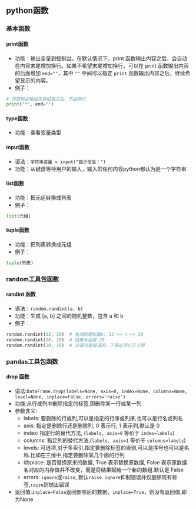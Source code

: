 ## python函数

### 基本函数

#### print函数
* 功能：输出变量到控制台。在默认情况下，print 函数输出内容之后，会自动在内容末尾增加换行。如果不希望末尾增加换行，可以在 print 函数输出内容的后面增加 `end=""`，其中 `""` 中间可以指定 `print` 函数输出内容之后，继续希望显示的内容。  
* 例子：
```python
# 向控制台输出内容结束之后，不会换行
print("*", end="")
```

#### type函数
* 功能：查看变量类型

#### input函数
* 语法：`字符串变量 = input("提示信息：")` 
* 功能：从键盘等待用户的输入，输入的任何内容python都认为是一个字符串   

#### list函数
* 功能：把元组转换成列表
* 例子：
```python
list(元组) 
```

#### tuple函数
* 功能：把列表转换成元组
* 例子：
```python
tuple(列表)
```


### random工具包函数

#### randint 函数
* 语法：`random.randint(a, b)`  
* 功能：生成 [a, b] 之间的随机整数，包含 a 和 b  
* 例子：
```python
random.randint(12, 20)  # 生成的随机数n: 12 <= n <= 20   
random.randint(20, 20)  # 结果永远是 20   
random.randint(20, 10)  # 该语句是错误的，下限必须小于上限
```


### pandas工具包函数

#### drop 函数
- 语法:`DataFrame.drop(labels=None, axis=0, index=None, columns=None, level=None, inplace=False, errors='raise')`
- 功能:从行或列中删除指定的标签,即删除某一行或某一列
- 参数含义:
    - labels: 要删除的行或列,可以是指定的行序或列序,也可以是行名或列名
    - axis: 指定是删除行还是删除列, 0 表示行, 1 表示列,默认是 0
    - index: 指定行的替代方法, (`labels, axis=0` 等价于 `index=labels`)
    - columns: 指定列的替代方法,(`labels, axis=1` 等价于 `columns=labels`)
    - levels: 可选项,对于多索引,指定要删除标签的级别,可以是序号也可以是名称.比如在三维中,指定要删除第几个面的行列
    - i你place: 是否替换原来的数据, True 表示替换原数据, False 表示原数据名对应的内存值并不改变，而是将结果赋给一个新的数组.默认是 False
    - errors: `ignore`或`raise`, 默认`raise`. `ignore`抑制错误并仅删除现有标签,`raise`则抛出错误
- 返回值:`inplace=False`返回删除后的数据，`inplace=True`，则没有返回值,即为None